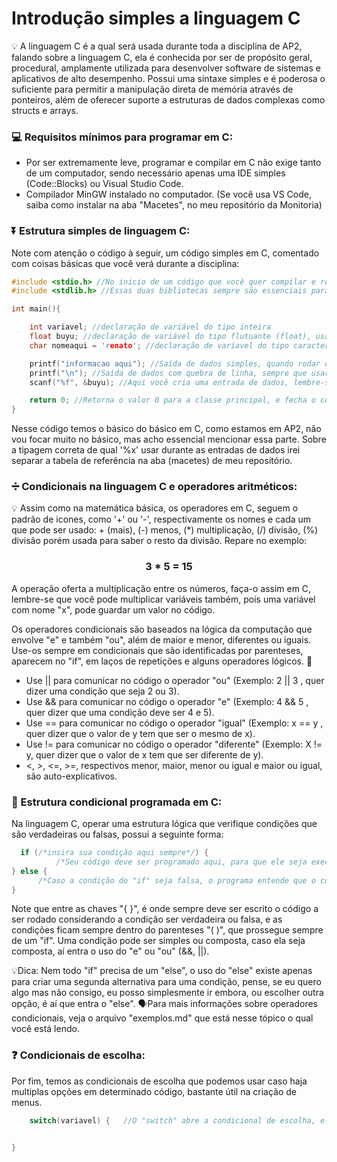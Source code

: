 # Introdução simples a linguagem C

💡 A linguagem C é a qual será usada durante toda a disciplina de AP2, falando sobre a linguagem C, ela é conhecida por ser de propósito geral, procedural, amplamente utilizada para desenvolver software de sistemas e aplicativos de alto desempenho. Possui uma sintaxe simples e é poderosa o suficiente para permitir a manipulação direta de memória através de ponteiros, além de oferecer suporte a estruturas de dados complexas como structs e arrays. 

### 💻 Requisitos mínimos para programar em C:

- Por ser extremamente leve, programar e compilar em C não exige tanto de um computador, sendo necessário apenas uma IDE simples (Code::Blocks) ou Visual Studio Code.
- Compilador MinGW instalado no computador. (Se você usa VS Code, saiba como instalar na aba "Macetes", no meu repositório da Monitoria)

### ⏬ Estrutura simples de linguagem C:

Note com atenção o código à seguir, um código simples em C, comentado com coisas básicas que você verá durante a disciplina:

``` C
#include <stdio.h> //No inicio de um código que você quer compilar e rodar, deve-se incluir as bibliotecas
#include <stdlib.h> //Essas duas bibliotecas sempre são essenciais para rodar o código

int main(){

    int variavel; //declaração de variável do tipo inteira
    float buyu; //declaração de variável do tipo flutuante (float), usada para salvar dados com números após a vírgula
    char nomeaqui = 'renato'; //declaração de varíavel do tipo caractere, usada para salvar nomes, ou até strings (veremos posteriormente

    printf("informacao aqui"); //Saída de dados simples, quando rodar o código aparecerá essa mensagem
    printf("\n"); //Saída de dados com quebra de linha, sempre que usar o \n, ele pulará uma linha
    scanf("%f", &buyu); //Aqui você cria uma entrada de dados, lembre-se que a lógica sempre será assim, o que muda é as letras do %, ou o nome da varíavel após o '&'

    return 0; //Retorna o valor 0 para a classe principal, e fecha o código
}
```

  Nesse código temos o básico do básico em C, como estamos em AP2, não vou focar muito no básico, mas acho essencial mencionar essa parte. Sobre a tipagem correta de qual '%x' usar durante as entradas de dados
  irei separar a tabela de referência na aba (macetes) de meu repositório.

  ### ➗ Condicionais na linguagem C e operadores aritméticos:

  💡 Assim como na matemática básica, os operadores em C, seguem o padrão de icones, como '+' ou '-', respectivamente os nomes e cada um que pode ser usado:
    + (mais), (-) menos, (*) multiplicação, (/) divisão, (%) divisão porém usada para saber o resto da divisão.
Repare no exemplo:

<div align="center">
  
 ### 3 * 5 = 15
</div>

  A operação oferta a multiplicação entre os números, faça-o assim em C, lembre-se que você pode multiplicar variáveis também, pois uma variável com nome "x", pode guardar um valor no código.

  Os operadores condicionais são baseados na lógica da computação que envolve "e" e também "ou", além de maior e menor, diferentes ou iguais. Use-os sempre em condicionais que são identificadas por parenteses, aparecem no "if", em laços de repetições e alguns operadores lógicos. 🚨
  - Use || para comunicar no código o operador "ou" (Exemplo: 2 || 3 , quer dizer uma condição que seja 2 ou 3).
  - Use && para comunicar no código o operador "e" (Exemplo: 4 && 5 , quer dizer que uma condição deve ser 4 e 5).
  - Use == para comunicar no código o operador "igual" (Exemplo: x == y , quer dizer que o valor de y tem que ser o mesmo de x).
  - Use != para comunicar no código o operador "diferente" (Exemplo: X != y, quer dizer que o valor de x tem que ser diferente de y).
  - <, >, <=, >=, respectivos menor, maior, menor ou igual e maior ou igual, são auto-explicativos.

### 🧨 Estrutura condicional programada em C:

Na linguagem C, operar uma estrutura lógica que verifique condições que são verdadeiras ou falsas, possui a seguinte forma:

``` C
  if (/*insira sua condição aqui sempre*/) {
          /*Seu código deve ser programado aqui, para que ele seja executado se a condição acima for verdadeira*/
} else {
      /*Caso a condição do "if" seja falsa, o programa entende que o código que ele deve rodar é o do "else"*/
}
```
Note que entre as chaves "{ }", é onde sempre deve ser escrito o código a ser rodado considerando a condição ser verdadeira ou falsa, e as condições ficam sempre dentro do parenteses "( )", que prossegue sempre de um "if".
Uma condição pode ser simples ou composta, caso ela seja composta, aí entra o uso do "e" ou "ou" (&&, ||).

💡Dica: Nem todo "if" precisa de um "else", o uso do "else" existe apenas para criar uma segunda alternativa para uma condição, pense, se eu quero algo mas não consigo, eu posso simplesmente ir embora, ou escolher outra opção, é aí que entra o "else".
🗣️Para mais informações sobre operadores condicionais, veja o arquivo "exemplos.md" que está nesse tópico o qual você está lendo.

### ❓ Condicionais de escolha:

Por fim, temos as condicionais de escolha que podemos usar caso haja multiplas opções em determinado código, bastante útil na criação de menus.

``` C
    switch(variavel) {   //O "switch" abre a condicional de escolha, e vai direto ao valor que a variável guarda


}
```
